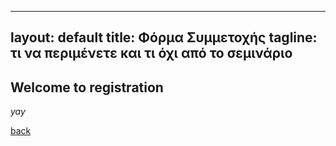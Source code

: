 
---
layout: default
title: Φόρμα Συμμετοχής
tagline: τι να περιμένετε και τι όχι από το σεμινάριο
---

## Welcome to registration

_yay_

[back](./)

